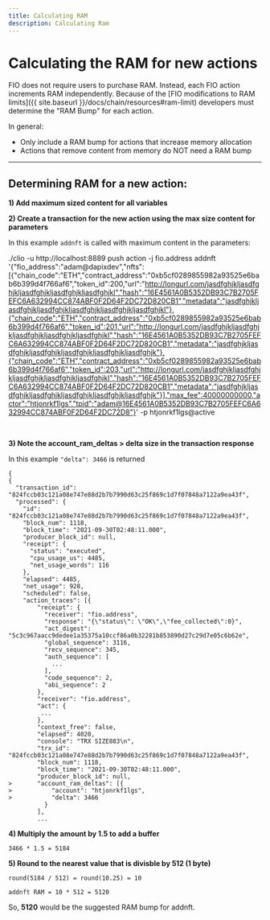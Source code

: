 ```yaml
---
title: Calculating RAM
description: Calculating Ram
---
```


# Calculating the RAM for new actions

FIO does not require users to purchase RAM. Instead, each FIO action increments RAM independently. Because of the [FIO modifications to RAM limits]({{ site.baseurl }}/docs/chain/resources#ram-limit) developers must determine the "RAM Bump" for each action.

In general:
* Only include a RAM bump for actions that increase memory allocation
* Actions that remove content from memory do NOT need a RAM bump

---
## Determining RAM for a new action:

**1) Add maximum sized content for all variables**

**2) Create a transaction for the new action using the max size content for parameters**
 
In this example `addnft` is called with maximum content in the parameters:


./clio -u http://localhost:8889 push action -j fio.address addnft '{"fio_address":"adam@dapixdev","nfts":[{"chain_code":"ETH","contract_address":"0xb5cf0289855982a93525e6bab6b399d4f766af6","token_id":200,"url":"http://longurl.com/jasdfghjkljasdfghjkljasdfghjkljasdfghjkljasdfghjkl","hash":"16E4561A0B5352DB93C7B2705FEFC6A632994CC874ABF0F2D64F2DC72D820CB1","metadata":"jasdfghjkljasdfghjkljasdfghjkljasdfghjkljasdfghjkljasdfghjkl"},{"chain_code":"ETH","contract_address":"0xb5cf0289855982a93525e6bab6b399d4f766af6","token_id":201,"url":"http://longurl.com/jasdfghjkljasdfghjkljasdfghjkljasdfghjkljasdfghjkl","hash":"16E4561A0B5352DB93C7B2705FEFC6A632994CC874ABF0F2D64F2DC72D820CB1","metadata":"jasdfghjkljasdfghjkljasdfghjkljasdfghjkljasdfghjkljasdfghjk"},{"chain_code":"ETH","contract_address":"0xb5cf0289855982a93525e6bab6b399d4f766af6","token_id":203,"url":"http://longurl.com/jasdfghjkljasdfghjkljasdfghjkljasdfghjkljasdfghjkl","hash":"16E4561A0B5352DB93C7B2705FEFC6A632994CC874ABF0F2D64F2DC72D820CB1","metadata":"jasdfghjkljasdfghjkljasdfghjkljasdfghjkljasdfghjkljasdfghjk"}],"max_fee":40000000000,"actor":"htjonrkf1lgs","tpid":"adam@16E4561A0B5352DB93C7B2705FEFC6A632994CC874ABF0F2D64F2DC72D8"}' -p htjonrkf1lgs@active

<br>

**3) Note the account_ram_deltas > delta size in the transaction response**

In this example `"delta": 3466` is returned

```
{
{
  "transaction_id": "824fccb03c121a08e747e88d2b7b7990d63c25f869c1d7f07848a7122a9ea43f",
  "processed": {
    "id": "824fccb03c121a08e747e88d2b7b7990d63c25f869c1d7f07848a7122a9ea43f",
    "block_num": 1118,
    "block_time": "2021-09-30T02:48:11.000",
    "producer_block_id": null,
    "receipt": {
      "status": "executed",
      "cpu_usage_us": 4485,
      "net_usage_words": 116
    },
    "elapsed": 4485,
    "net_usage": 928,
    "scheduled": false,
    "action_traces": [{
        "receipt": {
          "receiver": "fio.address",
          "response": "{\"status\": \"OK\",\"fee_collected\":0}",
          "act_digest": "5c3c967aacc9dedee1a35375a10ccf86a0b32281b853890d27c29d7e05c6b62e",
          "global_sequence": 3116,
          "recv_sequence": 345,
          "auth_sequence": [
            ...
          ],
          "code_sequence": 2,
          "abi_sequence": 2
        },
        "receiver": "fio.address",
        "act": {
         ...
        },
        "context_free": false,
        "elapsed": 4020,
        "console": "TRX SIZE883\n",
        "trx_id": "824fccb03c121a08e747e88d2b7b7990d63c25f869c1d7f07848a7122a9ea43f",
        "block_num": 1118,
        "block_time": "2021-09-30T02:48:11.000",
        "producer_block_id": null,
>       "account_ram_deltas": [{
>           "account": "htjonrkf1lgs",
>           "delta": 3466
          }
        ],
        ...
```

**4) Multiply the amount by 1.5 to add a buffer**

```
3466 * 1.5 = 5184
```

**5) Round to the nearest value that is divisble by 512 (1 byte)**

```
round(5184 / 512) = round(10.25) = 10

addnft RAM = 10 * 512 = 5120
```

So, **5120** would be the suggested RAM bump for addnft.
